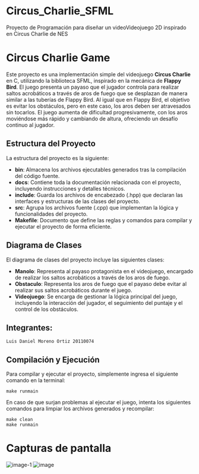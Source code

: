 # Circus_Charlie_SFML
Proyecto de Programación para diseñar un videoVideojuego 2D inspirado en Circus Charlie de NES




# Circus Charlie Game

Este proyecto es una implementación simple del videojuego **Circus Charlie** en C, utilizando la biblioteca SFML, inspirado en la mecánica de **Flappy Bird**. El juego presenta un payaso que el jugador controla para realizar saltos acrobáticos a través de aros de fuego que se desplazan de manera similar a las tuberías de Flappy Bird. Al igual que en Flappy Bird, el objetivo es evitar los obstáculos, pero en este caso, los aros deben ser atravesados sin tocarlos. El juego aumenta de dificultad progresivamente, con los aros moviéndose más rápido y cambiando de altura, ofreciendo un desafío continuo al jugador.

## Estructura del Proyecto

La estructura del proyecto es la siguiente:

- **bin**: Almacena los archivos ejecutables generados tras la compilación del código fuente.
- **docs**: Contiene toda la documentación relacionada con el proyecto, incluyendo instrucciones y detalles técnicos.
- **include**: Guarda los archivos de encabezado (.hpp) que declaran las interfaces y estructuras de las clases del proyecto.
- **src**: Agrupa los archivos fuente (.cpp) que implementan la lógica y funcionalidades del proyecto.
- **Makefile**: Documento que define las reglas y comandos para compilar y ejecutar el proyecto de forma eficiente.

## Diagrama de Clases

El diagrama de clases del proyecto incluye las siguientes clases:

- **Manolo**: Representa al payaso protagonista en el videojuego, encargado de realizar los saltos acrobáticos a través de los aros de fuego.
- **Obstaculo**: Representa los aros de fuego que el payaso debe evitar al realizar sus saltos acrobáticos durante el juego.
- **Videojuego**: Se encarga de gestionar la lógica principal del juego, incluyendo la interacción del jugador, el seguimiento del puntaje y el control de los obstáculos.

## Integrantes:

    Luis Daniel Moreno Ortiz 20110074
   

## Compilación y Ejecución

Para compilar y ejecutar el proyecto, simplemente ingresa el siguiente comando en la terminal:

    make runmain

En caso de que surjan problemas al ejecutar el juego, intenta los siguientes comandos para limpiar los archivos generados y recompilar:

    make clean 
    make runmain


# Capturas de pantalla 
![image-1](https://github.com/user-attachments/assets/905812df-5de6-417c-a725-869d79144b0a)
![image](https://github.com/user-attachments/assets/e8abe056-bf30-4752-9654-99f1f9048909)
